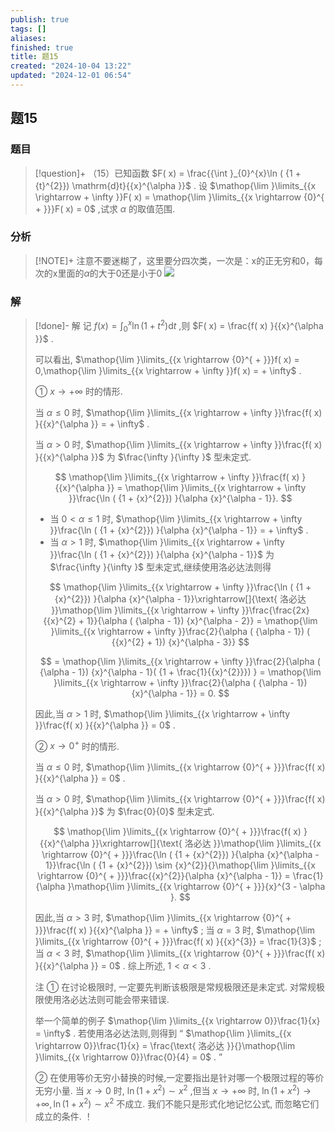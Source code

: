 ```yaml
---
publish: true
tags: []
aliases: 
finished: true
title: 题15
created: "2024-10-04 13:22"
updated: "2024-12-01 06:54"
---
```

## 题15
### 题目
> [!question]+
> （15）已知函数 $F( x)  = \frac{{\int }_{0}^{x}\ln ( {1 + {t}^{2}}) \mathrm{d}t}{{x}^{\alpha }}$ . 设 $\mathop{\lim }\limits_{{x \rightarrow   + \infty }}F( x)  = \mathop{\lim }\limits_{{x \rightarrow  {0}^{ + }}}F( x)  = 0$ ,试求 $\alpha$ 的取值范围.
### 分析
> [!NOTE]+
> 注意不要迷糊了，这里要分四次类，一次是：x的正无穷和0，每次的x里面的$\alpha$的大于0还是小于0
> ![](https://img.hwenyi.live/202411061949946.webp)
### 解
> [!done]-
> 解 记 $f( x)  = {\int }_{0}^{x}\ln ( {1 + {t}^{2}}) \mathrm{d}t$ ,则 $F( x)  = \frac{f( x) }{{x}^{\alpha }}$ .
> 
> 可以看出, $\mathop{\lim }\limits_{{x \rightarrow  {0}^{ + }}}f( x)  = 0,\mathop{\lim }\limits_{{x \rightarrow   + \infty }}f( x)  =  + \infty$ .
> 
> ① $x \rightarrow   + \infty$ 时的情形.
> 
> 当 $\alpha  \leq  0$ 时, $\mathop{\lim }\limits_{{x \rightarrow   + \infty }}\frac{f( x) }{{x}^{\alpha }} =  + \infty$ .
> 
> 当 $\alpha  > 0$ 时, $\mathop{\lim }\limits_{{x \rightarrow   + \infty }}\frac{f( x) }{{x}^{\alpha }}$ 为 $\frac{\infty }{\infty }$ 型未定式.
> 
> $$
> \mathop{\lim }\limits_{{x \rightarrow   + \infty }}\frac{f( x) }{{x}^{\alpha }} = \mathop{\lim }\limits_{{x \rightarrow   + \infty }}\frac{\ln ( {1 + {x}^{2}}) }{\alpha {x}^{\alpha  - 1}}.
> $$
> 
> - 当 $0 < \alpha  \leq  1$ 时, $\mathop{\lim }\limits_{{x \rightarrow   + \infty }}\frac{\ln ( {1 + {x}^{2}}) }{\alpha {x}^{\alpha  - 1}} =  + \infty$ .
> - 当 $\alpha  > 1$ 时, $\mathop{\lim }\limits_{{x \rightarrow   + \infty }}\frac{\ln ( {1 + {x}^{2}}) }{\alpha {x}^{\alpha  - 1}}$ 为 $\frac{\infty }{\infty }$ 型未定式,继续使用洛必达法则得
> 
> $$
> \mathop{\lim }\limits_{{x \rightarrow   + \infty }}\frac{\ln ( {1 + {x}^{2}}) }{\alpha {x}^{\alpha  - 1}}\xrightarrow[]{\text{ 洛必达 }}\mathop{\lim }\limits_{{x \rightarrow   + \infty }}\frac{\frac{2x}{{x}^{2} + 1}}{\alpha ( {\alpha  - 1}) {x}^{\alpha  - 2}} = \mathop{\lim }\limits_{{x \rightarrow   + \infty }}\frac{2}{\alpha ( {\alpha  - 1}) ( {{x}^{2} + 1}) {x}^{\alpha  - 3}}
> $$
> 
> $$
> = \mathop{\lim }\limits_{{x \rightarrow   + \infty }}\frac{2}{\alpha ( {\alpha  - 1}) {x}^{\alpha  - 1}( {1 + \frac{1}{{x}^{2}}}) } = \mathop{\lim }\limits_{{x \rightarrow   + \infty }}\frac{2}{\alpha ( {\alpha  - 1}) {x}^{\alpha  - 1}} = 0.
> $$
> 
> 因此,当 $\alpha  > 1$ 时, $\mathop{\lim }\limits_{{x \rightarrow   + \infty }}\frac{f( x) }{{x}^{\alpha }} = 0$ .
> 
> ② $x \rightarrow  {0}^{ + }$ 时的情形.
> 
> 当 $\alpha  \leq  0$ 时, $\mathop{\lim }\limits_{{x \rightarrow  {0}^{ + }}}\frac{f( x) }{{x}^{\alpha }} = 0$ .
> 
> 当 $\alpha  > 0$ 时, $\mathop{\lim }\limits_{{x \rightarrow  {0}^{ + }}}\frac{f( x) }{{x}^{\alpha }}$ 为 $\frac{0}{0}$ 型未定式.
> 
> $$
> \mathop{\lim }\limits_{{x \rightarrow  {0}^{ + }}}\frac{f( x) }{{x}^{\alpha }}\xrightarrow[]{\text{ 洛必达 }}\mathop{\lim }\limits_{{x \rightarrow  {0}^{ + }}}\frac{\ln ( {1 + {x}^{2}}) }{\alpha {x}^{\alpha  - 1}}\frac{\ln ( {1 + {x}^{2}})  \sim  {x}^{2}}{}\mathop{\lim }\limits_{{x \rightarrow  {0}^{ + }}}\frac{{x}^{2}}{\alpha {x}^{\alpha  - 1}} = \frac{1}{\alpha }\mathop{\lim }\limits_{{x \rightarrow  {0}^{ + }}}{x}^{3 - \alpha }.
> $$
> 
> 因此,当 $\alpha  > 3$ 时, $\mathop{\lim }\limits_{{x \rightarrow  {0}^{ + }}}\frac{f( x) }{{x}^{\alpha }} =  + \infty$ ; 当 $\alpha  = 3$ 时, $\mathop{\lim }\limits_{{x \rightarrow  {0}^{ + }}}\frac{f( x) }{{x}^{3}} = \frac{1}{3}$ ; 当 $\alpha  < 3$ 时, $\mathop{\lim }\limits_{{x \rightarrow  {0}^{ + }}}\frac{f( x) }{{x}^{\alpha }} = 0$ . 综上所述, $1 < \alpha  < 3$ .
> 
> 注 ① 在讨论极限时, 一定要先判断该极限是常规极限还是未定式. 对常规极限使用洛必达法则可能会带来错误.
> 
> 举一个简单的例子 $\mathop{\lim }\limits_{{x \rightarrow  0}}\frac{1}{x} = \infty$ . 若使用洛必达法则,则得到 “ $\mathop{\lim }\limits_{{x \rightarrow  0}}\frac{1}{x} = \frac{\text{ 洛必达 }}{}\mathop{\lim }\limits_{{x \rightarrow  0}}\frac{0}{4} = 0$ . ”
> 
> ② 在使用等价无穷小替换的时候,一定要指出是针对哪一个极限过程的等价无穷小量. 当 $x \rightarrow  0$ 时, $\ln ( {1 + {x}^{2}})  \sim  {x}^{2}$ ,但当 $x \rightarrow   + \infty$ 时, $\ln ( {1 + {x}^{2}})  \rightarrow   + \infty ,\ln ( {1 + {x}^{2}})  \sim  {x}^{2}$ 不成立. 我们不能只是形式化地记忆公式, 而忽略它们成立的条件. ！